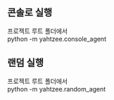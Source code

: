 ## 콘솔로 실행
프로젝트 루트 폴더에서  
python -m yahtzee.console_agent
## 랜덤 실행
프로젝트 루트 폴더에서  
python -m yahtzee.random_agent
